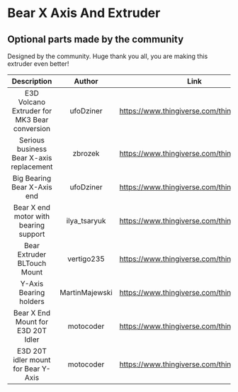 # Bear X Axis And Extruder

## Optional parts made by the community

Designed by the community. Huge thank you all, you are making this extruder even better!

| Description | Author | Link |
|:-----------:|:------:|:----:|
| E3D Volcano Extruder for MK3 Bear conversion | ufoDziner | https://www.thingiverse.com/thing:3166998 |
| Serious business Bear X-axis replacement | zbrozek | https://www.thingiverse.com/thing:3194456 |
| Big Bearing Bear X-Axis end | ufoDziner | https://www.thingiverse.com/thing:3243705 |
| Bear X end motor with bearing support | ilya_tsaryuk | https://www.thingiverse.com/thing:3249583 |
| Bear Extruder BLTouch Mount | vertigo235 | https://www.thingiverse.com/thing:3251530 |
| Y-Axis Bearing holders | MartinMajewski | https://www.thingiverse.com/thing:3342147 |
| Bear X End Mount for E3D 20T Idler | motocoder | https://www.thingiverse.com/thing:3308226 |
| E3D 20T idler mount for Bear Y-Axis | motocoder | https://www.thingiverse.com/thing:3309424 |
